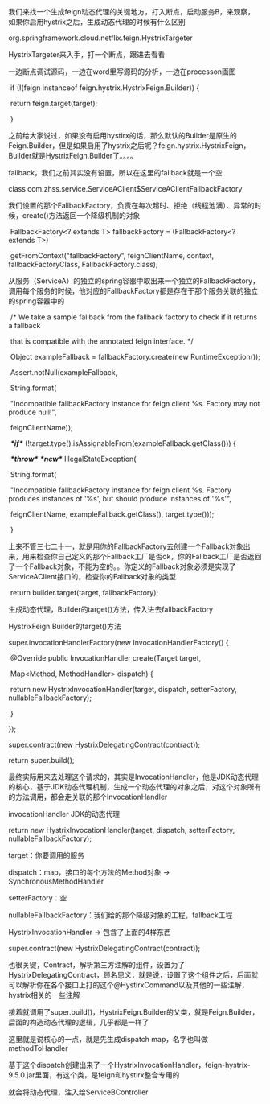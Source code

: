  

我们来找一个生成feign动态代理的关键地方，打入断点，启动服务B，来观察，如果你启用hystrix之后，生成动态代理的时候有什么区别



org.springframework.cloud.netflix.feign.HystrixTargeter

HystrixTargeter来入手，打一个断点，跟进去看看

 

一边断点调试源码，一边在word里写源码的分析，一边在processon画图

 

​		if (!(feign instanceof feign.hystrix.HystrixFeign.Builder)) {

​			return feign.target(target);

​		}

 

之前给大家说过，如果没有启用hystirx的话，那么默认的Builder是原生的Feign.Builder，但是如果启用了hystrix之后呢？feign.hystrix.HystrixFeign，Builder就是HystrixFeign.Builder了。。。。

 

fallback，我们之前其实没有设置，所以在这里的fallback就是一个空

 

class com.zhss.service.ServiceAClient$ServiceAClientFallbackFactory

 

我们设置的那个FallbackFactory，负责在每次超时、拒绝（线程池满）、异常的时候，create()方法返回一个降级机制的对象

 

​		FallbackFactory<? extends T> fallbackFactory = (FallbackFactory<? extends T>)

​			getFromContext("fallbackFactory", feignClientName, context, fallbackFactoryClass, FallbackFactory.class);

 

从服务（ServiceA）的独立的spring容器中取出来一个独立的FallbackFactory，调用每个服务的时候，他对应的FallbackFactory都是存在于那个服务关联的独立的spring容器中的

 

​		/* We take a sample fallback from the fallback factory to check if it returns a fallback

​		that is compatible with the annotated feign interface. */

​		Object exampleFallback = fallbackFactory.create(new RuntimeException());

​		Assert.notNull(exampleFallback,

​			String.format(

​			"Incompatible fallbackFactory instance for feign client %s. Factory may not produce null!",

​				feignClientName));

​		***\*if\**** (!target.type().isAssignableFrom(exampleFallback.getClass())) {

​			***\*throw\**** ***\*new\**** IllegalStateException(

​				String.format(

​					"Incompatible fallbackFactory instance for feign client %s. Factory produces instances of '%s', but should produce instances of '%s'",

​					feignClientName, exampleFallback.getClass(), target.type()));

​		}

 

上来不管三七二十一，就是用你的FallbackFactory去创建一个Fallback对象出来，用来检查你自己定义的那个Fallback工厂是否ok，你的Fallback工厂是否返回了一个Fallback对象，不能为空的。。你定义的Fallback对象必须是实现了ServiceAClient接口的，检查你的Fallback对象的类型

 

​		return builder.target(target, fallbackFactory);

 

生成动态代理，Builder的target()方法，传入进去fallbackFactory

 

HystrixFeign.Builder的target()方法

 

   super.invocationHandlerFactory(new InvocationHandlerFactory() {

​    @Override public InvocationHandler create(Target target,

​      Map<Method, MethodHandler> dispatch) {

​     return new HystrixInvocationHandler(target, dispatch, setterFactory, nullableFallbackFactory);

​    }

   });

   super.contract(new HystrixDelegatingContract(contract));

   return super.build();

 

最终实际用来去处理这个请求的，其实是InvocationHandler，他是JDK动态代理的核心，基于JDK动态代理机制，生成一个动态代理的对象之后，对这个对象所有的方法调用，都会走关联的那个InvocationHandler

 invocationHandler    JDK的动态代理

return new HystrixInvocationHandler(target, dispatch, setterFactory, nullableFallbackFactory);

 

target：你要调用的服务

dispatch：map，接口的每个方法的Method对象 -> SynchronousMethodHandler

setterFactory：空

nullableFallbackFactory：我们给的那个降级对象的工程，fallback工程

 

HystrixInvocationHandler -> 包含了上面的4样东西

 

super.contract(new HystrixDelegatingContract(contract));

 

也很关键，Contract，解析第三方注解的组件，设置为了HystrixDelegatingContract，顾名思义，就是说，设置了这个组件之后，后面就可以解析你在各个接口上打的这个@HystirxCommand以及其他的一些注解，hystrix相关的一些注解

 

接着就调用了super.build()，HystrixFeign.Builder的父类，就是Feign.Builder，后面的构造动态代理的逻辑，几乎都是一样了

 

这里就是说核心的一点，就是先生成dispatch map，名字也叫做methodToHandler

 

基于这个dispatch创建出来了一个HystrixInvocationHandler，feign-hystrix-9.5.0.jar里面，有这个类，是feign和hystirx整合专用的

 

就会将动态代理，注入给ServiceBController

 

 